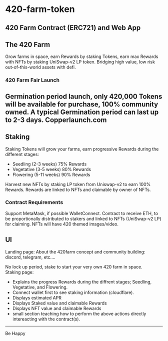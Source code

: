 # 420-farm-token

420 Farm Contract (ERC721) and Web App
---

## The 420 Farm

Grow farms in space, earn Rewards by staking Tokens, earn max Rewards with NFTs by staking UniSwap-v2 LP token.
Bridging high value, low risk out-of-this-world assets with defi.

### 420 Farm Fair Launch

Germination period launch, only 420,000 Tokens will be available for purchase, 100% community owned.   A typical Germination period can last up to 2-3 days.  Copperlaunch.com
---

## Staking
Staking Tokens will grow your farms, earn progressive Rewards during the different
stages:
- Seedling (2-3 weeks) 75% Rewards
- Vegetative (3-5 weeks) 80% Rewards
- Flowering (5-11 weeks) 90% Rewards

Harvest new NFTs by staking LP token from Uniswap-v2 to earn 100% Rewards.  Rewards are linked to NFTs and claimable by owner of NFTs.

### Contract Requirements
Support MetaMask, if possible WalletConnect.
Contract to receive ETH, to be proportionally distributed to stakers and linked to NFTs (UniSwap-v2 LP) for claiming.
NFTs will have 420 themed images/video.

## UI
Landing page:
About the 420farm concept and community building: discord, telegram, etc....

No lock up period, stake to start your very own 420 farm in space.  
Staking page:
- Explains the progress Rewards during the diffrent stages; Seedling, Vegetative, and Flowering.
- Connect wallet first to see staking information (cloudflare).
- Displays estimated APR
- Displays Staked value and claimable Rewards
- Displays NFT value and claimable Rewards
- small section teaching how to perform the above actions directly intereacting with the contract(s).


---
Be Happy
